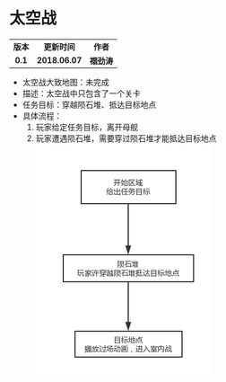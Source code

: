 # 太空战
<table>
  <tr>
    <td align="center"><b>版本</b></td>
    <td align="center"><b>更新时间</b></td>
    <td align="center"><b>作者</b></td>
  </tr>
  <tr>
    <td align="center"><b>0.1</b></td>
    <td align="center"><b>2018.06.07</b></td>
    <td align="center"><b>禤劲涛</b></td>
  </tr>
</table>

- 太空战大致地图：未完成
- 描述：太空战中只包含了一个关卡
- 任务目标：穿越陨石堆、抵达目标地点
- 具体流程：
    1. 玩家给定任务目标，离开母舰
    2. 玩家遭遇陨石堆，需要穿过陨石堆才能抵达目标地点   
![关卡流程](../../images/planning/太空战流程.png)